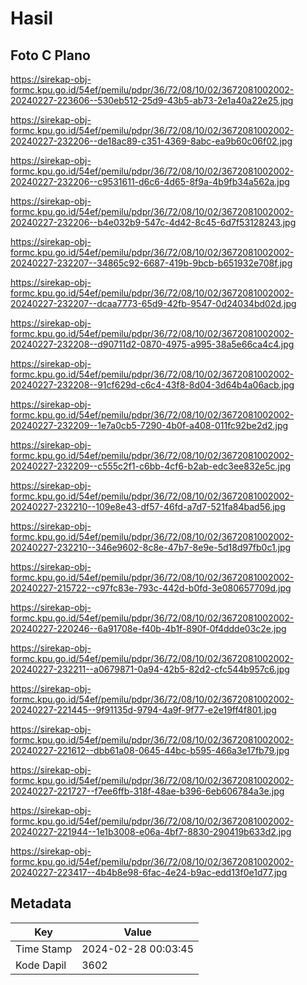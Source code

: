 # Hasil

## Foto C Plano

https://sirekap-obj-formc.kpu.go.id/54ef/pemilu/pdpr/36/72/08/10/02/3672081002002-20240227-223606--530eb512-25d9-43b5-ab73-2e1a40a22e25.jpg

https://sirekap-obj-formc.kpu.go.id/54ef/pemilu/pdpr/36/72/08/10/02/3672081002002-20240227-232206--de18ac89-c351-4369-8abc-ea9b60c06f02.jpg

https://sirekap-obj-formc.kpu.go.id/54ef/pemilu/pdpr/36/72/08/10/02/3672081002002-20240227-232206--c9531611-d6c6-4d65-8f9a-4b9fb34a562a.jpg

https://sirekap-obj-formc.kpu.go.id/54ef/pemilu/pdpr/36/72/08/10/02/3672081002002-20240227-232206--b4e032b9-547c-4d42-8c45-6d7f53128243.jpg

https://sirekap-obj-formc.kpu.go.id/54ef/pemilu/pdpr/36/72/08/10/02/3672081002002-20240227-232207--34865c92-6687-419b-9bcb-b651932e708f.jpg

https://sirekap-obj-formc.kpu.go.id/54ef/pemilu/pdpr/36/72/08/10/02/3672081002002-20240227-232207--dcaa7773-65d9-42fb-9547-0d24034bd02d.jpg

https://sirekap-obj-formc.kpu.go.id/54ef/pemilu/pdpr/36/72/08/10/02/3672081002002-20240227-232208--d90711d2-0870-4975-a995-38a5e66ca4c4.jpg

https://sirekap-obj-formc.kpu.go.id/54ef/pemilu/pdpr/36/72/08/10/02/3672081002002-20240227-232208--91cf629d-c6c4-43f8-8d04-3d64b4a06acb.jpg

https://sirekap-obj-formc.kpu.go.id/54ef/pemilu/pdpr/36/72/08/10/02/3672081002002-20240227-232209--1e7a0cb5-7290-4b0f-a408-011fc92be2d2.jpg

https://sirekap-obj-formc.kpu.go.id/54ef/pemilu/pdpr/36/72/08/10/02/3672081002002-20240227-232209--c555c2f1-c6bb-4cf6-b2ab-edc3ee832e5c.jpg

https://sirekap-obj-formc.kpu.go.id/54ef/pemilu/pdpr/36/72/08/10/02/3672081002002-20240227-232210--109e8e43-df57-46fd-a7d7-521fa84bad56.jpg

https://sirekap-obj-formc.kpu.go.id/54ef/pemilu/pdpr/36/72/08/10/02/3672081002002-20240227-232210--346e9602-8c8e-47b7-8e9e-5d18d97fb0c1.jpg

https://sirekap-obj-formc.kpu.go.id/54ef/pemilu/pdpr/36/72/08/10/02/3672081002002-20240227-215722--c97fc83e-793c-442d-b0fd-3e080657709d.jpg

https://sirekap-obj-formc.kpu.go.id/54ef/pemilu/pdpr/36/72/08/10/02/3672081002002-20240227-220246--6a91708e-f40b-4b1f-890f-0f4ddde03c2e.jpg

https://sirekap-obj-formc.kpu.go.id/54ef/pemilu/pdpr/36/72/08/10/02/3672081002002-20240227-232211--a0679871-0a94-42b5-82d2-cfc544b957c6.jpg

https://sirekap-obj-formc.kpu.go.id/54ef/pemilu/pdpr/36/72/08/10/02/3672081002002-20240227-221445--9f91135d-9794-4a9f-9f77-e2e19ff4f801.jpg

https://sirekap-obj-formc.kpu.go.id/54ef/pemilu/pdpr/36/72/08/10/02/3672081002002-20240227-221612--dbb61a08-0645-44bc-b595-466a3e17fb79.jpg

https://sirekap-obj-formc.kpu.go.id/54ef/pemilu/pdpr/36/72/08/10/02/3672081002002-20240227-221727--f7ee6ffb-318f-48ae-b396-6eb606784a3e.jpg

https://sirekap-obj-formc.kpu.go.id/54ef/pemilu/pdpr/36/72/08/10/02/3672081002002-20240227-221944--1e1b3008-e06a-4bf7-8830-290419b633d2.jpg

https://sirekap-obj-formc.kpu.go.id/54ef/pemilu/pdpr/36/72/08/10/02/3672081002002-20240227-223417--4b4b8e98-6fac-4e24-b9ac-edd13f0e1d77.jpg


## Metadata

| Key        | Value               |
| ---------- | ------------------- |
| Time Stamp | 2024-02-28 00:03:45 |
| Kode Dapil | 3602                |



